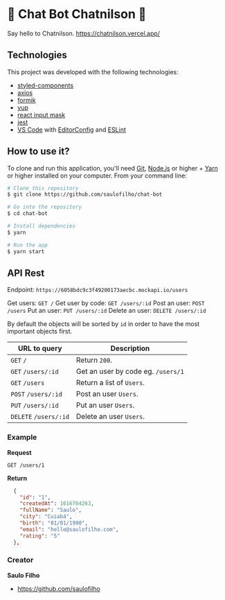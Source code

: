 # :robot: Chat Bot Chatnilson :robot:

Say hello to Chatnilson. https://chatnilson.vercel.app/

## Technologies

This project was developed with the following technologies:

- [styled-components](https://styled-components.com/)
- [axios](https://github.com/axios/axios)
- [formik](https://github.com/formium/formik)
- [yup](https://github.com/jquense/yup)
- [react input mask](https://github.com/sanniassin/react-input-mask)
- [jest](https://github.com/facebook/jest)
- [VS Code][vc] with [EditorConfig][vceditconfig] and [ESLint][vceslint]

## How to use it?

To clone and run this application, you'll need [Git](https://git-scm.com), [Node.js][nodejs] or higher + [Yarn][yarn] or higher installed on your computer. From your command line:

```bash
# Clone this repository
$ git clone https://github.com/saulofilho/chat-bot

# Go into the repository
$ cd chat-bot

# Install dependencies
$ yarn

# Run the app
$ yarn start
```

[nodejs]: https://nodejs.org/
[yarn]: https://yarnpkg.com/
[vc]: https://code.visualstudio.com/
[vceditconfig]: https://marketplace.visualstudio.com/items?itemName=EditorConfig.EditorConfig
[vceslint]: https://marketplace.visualstudio.com/items?itemName=dbaeumer.vscode-eslint

## API Rest

Endpoint: `https://6058bdc9c3f49200173aecbc.mockapi.io/users`

Get users: `GET /`
Get user by code: `GET /users/:id`
Post an user: `POST /users`
Put an user: `PUT /users/:id`
Delete an user: `DELETE /users/:id`

By default the objects will be sorted by `id` in order to have the most important objects first.

URL to query                   | Description
------------------------------ | ---------------------------
<code>GET</code> `/`           | Return `200`.
<code>GET</code> `/users/:id`| Get an user by code eg. `/users/1`
<code>GET</code> `/users`      | Return a list of `Users`.
<code>POST</code> `/users/:id`     | Post an user `Users`.
<code>PUT</code> `/users/:id`      | Put an user `Users`.
<code>DELETE</code> `/users/:id`   | Delete an user `Users`.

### Example
**Request**

    GET /users/1

**Return**
``` json
  {
    "id": "1",
    "createdAt": 1616704263,
    "fullName": "Saulo",
    "city": "Cuiabá",
    "birth": "01/01/1990",
    "email": "hello@saulofilho.com",
    "rating": "5"
  },
```

### Creator

**Saulo Filho**
- <https://github.com/saulofilho>
